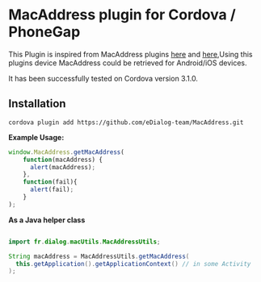 # MacAddress plugin for Cordova / PhoneGap

This Plugin is inspired from MacAddress plugins
[here](https://github.com/purplecabbage/phonegap-plugins/tree/master/Android/MacAddress)
and [here](https://github.com/jcesarmobile/my-phonegap-plugins/tree/master/iOS/MacAddressPlugin),Using this plugins 
device MacAddress could be retrieved for Android/iOS devices.

It has been successfully tested on Cordova version 3.1.0.

## Installation 


`cordova plugin add https://github.com/eDialog-team/MacAddress.git`

**Example Usage:**

```js
window.MacAddress.getMacAddress(
    function(macAddress) {
      alert(macAddress);
    },
    function(fail){
      alert(fail);
    }
);
```
**As a Java helper class**
```java

import fr.dialog.macUtils.MacAddressUtils;

String macAddress = MacAddressUtils.getMacAddress(
  this.getApplication().getApplicationContext() // in some Activity
);
```
